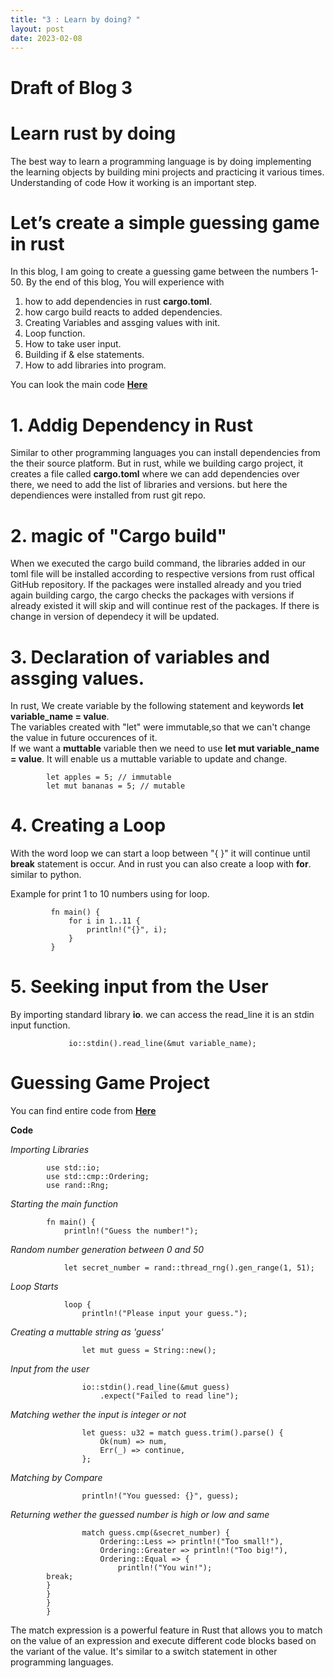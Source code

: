 ```yaml
---
title: "3 : Learn by doing? "
layout: post
date: 2023-02-08
---
```

# Draft of Blog 3

# Learn rust by doing
The best way to learn a programming language is by doing implementing the learning objects by building mini projects and practicing it various times. Understanding of code How it working is an important step.

# Let’s create a simple guessing game in rust
In this blog, I am going to create a guessing game between the numbers 1-50. By the end of this blog, You will experience with 
1. how to add dependencies in rust  **cargo.toml**. 
2. how cargo build reacts to added dependencies.
3. Creating Variables and assging values with init.
4. Loop function.
5. How to take user input.
6. Building if & else statements.
7. How to add libraries into program.


You can look the main code **[Here](https://github.com/Sathvik-Chowdary-Veerapaneni/Learning-the-RUST/blob/main/Code/main.rs)**

# 1. Addig Dependency in Rust
Similar to other programming languages you can install dependencies from the their source platform. But in rust, while we building cargo project, it creates a file called **cargo.toml** where we can add dependencies over there, we need to add the list of libraries and versions. but here the dependiences were installed from rust git repo.

# 2. magic of "Cargo build"
When we executed the cargo build command, the libraries added in our toml file will be installed according to respective versions from rust offical GitHub repository. If the packages were installed already and you tried again building cargo, the cargo checks the packages with versions if already existed it will skip and will continue rest of the packages. If there is change in version of dependecy it will be updated.

# 3. Declaration of variables and assging values.
In rust, We create variable by the following statement and keywords **let variable_name = value**. </br> The variables created with "let" were immutable,so that we can't change the value in future occurences of it. </br> If we want a **muttable** variable then we need to use **let mut variable_name = value**. It will enable us a muttable variable to update and change. </br> 
            
            let apples = 5; // immutable
            let mut bananas = 5; // mutable
   
# 4. Creating a Loop
With the word loop we can start a loop between "{ }" it will continue until **break** statement is occur. And in rust you can also create a loop with **for**. similar to python. 
          
 Example for print 1 to 10 numbers using for loop.

             fn main() {
                 for i in 1..11 {
                     println!("{}", i);
                 }
             }
    
# 5. Seeking input from the User
By importing standard library **io**. we can access the read_line it is an stdin input function. 
                 
                 io::stdin().read_line(&mut variable_name);
                 
# Guessing Game Project 

You can find entire code from **[Here](https://github.com/Sathvik-Chowdary-Veerapaneni/Learning-the-RUST/blob/main/Code/main.rs)**

**Code**
           
*Importing Libraries* 
           
            use std::io;
            use std::cmp::Ordering;
            use rand::Rng;
            
*Starting the main function*
        
            fn main() {
                println!("Guess the number!");
                
*Random number generation between 0 and 50*

                let secret_number = rand::thread_rng().gen_range(1, 51);
                
*Loop Starts*
      
                loop {
                    println!("Please input your guess.");
                    
*Creating a muttable string as 'guess'*

                    let mut guess = String::new();
                    
*Input from the user*

                    io::stdin().read_line(&mut guess)
                        .expect("Failed to read line");
                        
*Matching wether the input is integer or not*

                    let guess: u32 = match guess.trim().parse() {
                        Ok(num) => num,
                        Err(_) => continue,
                    };
                    
*Matching by Compare*
   
                    println!("You guessed: {}", guess);
                    
*Returning wether the guessed number is high or low and same*

                    match guess.cmp(&secret_number) {
                        Ordering::Less => println!("Too small!"),
                        Ordering::Greater => println!("Too big!"),
                        Ordering::Equal => {
                            println!("You win!");
            break; 
            }
            }
            }
            }
                 
            
The match expression is a powerful feature in Rust that allows you to match on the value of an expression and execute different code blocks based on the variant of the value. It's similar to a switch statement in other programming languages.
